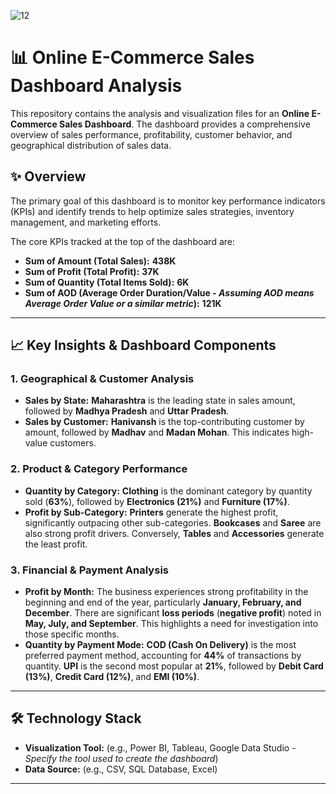 ![12](https://github.com/user-attachments/assets/9c89c69c-c2a2-401f-9835-f98087155db0)




# 📊 Online E-Commerce Sales Dashboard Analysis

This repository contains the analysis and visualization files for an **Online E-Commerce Sales Dashboard**. The dashboard provides a comprehensive overview of sales performance, profitability, customer behavior, and geographical distribution of sales data.

## ✨ Overview

The primary goal of this dashboard is to monitor key performance indicators (KPIs) and identify trends to help optimize sales strategies, inventory management, and marketing efforts.

The core KPIs tracked at the top of the dashboard are:
* **Sum of Amount (Total Sales):** **438K**
* **Sum of Profit (Total Profit):** **37K**
* **Sum of Quantity (Total Items Sold):** **6K**
* **Sum of AOD (Average Order Duration/Value - *Assuming AOD means Average Order Value or a similar metric*):** **121K**

---

## 📈 Key Insights & Dashboard Components

### 1. Geographical & Customer Analysis
* **Sales by State:** **Maharashtra** is the leading state in sales amount, followed by **Madhya Pradesh** and **Uttar Pradesh**.
* **Sales by Customer:** **Hanivansh** is the top-contributing customer by amount, followed by **Madhav** and **Madan Mohan**. This indicates high-value customers.

### 2. Product & Category Performance
* **Quantity by Category:** **Clothing** is the dominant category by quantity sold (**63%**), followed by **Electronics (21%)** and **Furniture (17%)**.
* **Profit by Sub-Category:** **Printers** generate the highest profit, significantly outpacing other sub-categories. **Bookcases** and **Saree** are also strong profit drivers. Conversely, **Tables** and **Accessories** generate the least profit.

### 3. Financial & Payment Analysis
* **Profit by Month:** The business experiences strong profitability in the beginning and end of the year, particularly **January, February, and December**. There are significant **loss periods** (**negative profit**) noted in **May, July, and September**. This highlights a need for investigation into those specific months.
* **Quantity by Payment Mode:** **COD (Cash On Delivery)** is the most preferred payment method, accounting for **44%** of transactions by quantity. **UPI** is the second most popular at **21%**, followed by **Debit Card (13%)**, **Credit Card (12%)**, and **EMI (10%)**.

---

## 🛠️ Technology Stack

* **Visualization Tool:** (e.g., Power BI, Tableau, Google Data Studio - *Specify the tool used to create the dashboard*)
* **Data Source:** (e.g., CSV, SQL Database, Excel)

---

